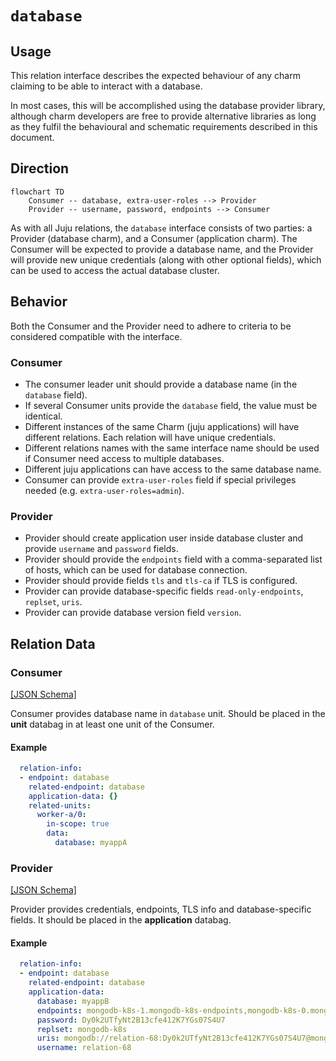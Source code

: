 # `database`

## Usage

This relation interface describes the expected behaviour of any charm claiming to be able to interact with a database.

In most cases, this will be accomplished using the database provider library, although charm developers are free to provide alternative libraries as long as they fulfil the behavioural and schematic requirements described in this document.

## Direction

```mermaid
flowchart TD
    Consumer -- database, extra-user-roles --> Provider
    Provider -- username, password, endpoints --> Consumer
```

As with all Juju relations, the `database` interface consists of two parties: a Provider (database charm), and a Consumer (application charm). The Consumer will be expected to provide a database name, and the Provider will provide new unique credentials (along with other optional fields), which can be used to access the actual database cluster.

## Behavior

Both the Consumer and the Provider need to adhere to criteria to be considered compatible with the interface.

### Consumer

- The consumer leader unit should provide a database name (in the `database` field).
- If several Consumer units provide the `database` field, the value must be identical.
- Different instances of the same Charm (juju applications) will have different relations. Each relation will have unique credentials.
- Different relations names with the same interface name should be used if Consumer need access to multiple databases.
- Different juju applications can have access to the same database name.
- Consumer can provide `extra-user-roles` field if special privileges needed (e.g. `extra-user-roles=admin`).


### Provider
- Provider should create application user inside database cluster and provide `username` and `password` fields.
- Provider should provide the `endpoints` field with a comma-separated list of hosts, which can be used for database connection.
- Provider should provide fields `tls` and `tls-ca` if TLS is configured.
- Provider can provide database-specific fields `read-only-endpoints`, `replset`, `uris`.
- Provider can provide database version field `version`.

## Relation Data

### Consumer

[\[JSON Schema\]](./schemas/provider.json)

Consumer provides database name in `database` unit. Should be placed in the **unit** databag
in at least one unit of the Consumer.

#### Example

```yaml
  relation-info:
  - endpoint: database
    related-endpoint: database
    application-data: {}
    related-units:
      worker-a/0:
        in-scope: true
        data:
          database: myappA
```

### Provider

[\[JSON Schema\]](./schemas/consumer.json)

Provider provides credentials, endpoints, TLS info and database-specific fields. It should be placed in the **application** databag.


#### Example
```yaml
  relation-info:
  - endpoint: database
    related-endpoint: database
    application-data:
      database: myappB
      endpoints: mongodb-k8s-1.mongodb-k8s-endpoints,mongodb-k8s-0.mongodb-k8s-endpoints
      password: Dy0k2UTfyNt2B13cfe412K7YGs07S4U7
      replset: mongodb-k8s
      uris: mongodb://relation-68:Dy0k2UTfyNt2B13cfe412K7YGs07S4U7@mongodb-k8s-1.mongodb-k8s-endpoints,mongodb-k8s-0.mongodb-k8s-endpoints/myappB?replicaSet=mongodb-k8s&authSource=admin
      username: relation-68
```
